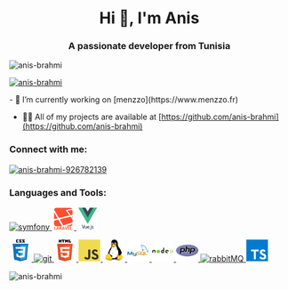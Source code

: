<h1 align="center">Hi 👋, I'm Anis</h1>
<h3 align="center">A passionate developer from Tunisia</h3>

<p align="left"><img src="https://komarev.com/ghpvc/?username=anis-brahmi&label=Profile%20views&color=0e75b6&style=flat"
                     alt="anis-brahmi"/></p>

<p align="left"><a href="https://github.com/ryo-ma/github-profile-trophy"><img
                src="https://github-profile-trophy.vercel.app/?username=anis-brahmi&title=Commits" alt="anis-brahmi"/></a></p>
- 🔭 I’m currently working on [menzzo](https://www.menzzo.fr)

- 👨‍💻 All of my projects are available at [https://github.com/anis-brahmi](https://github.com/anis-brahmi)

<h3 align="left">Connect with me:</h3>
<p align="left">
    <a href="https://linkedin.com/in/anis-brahmi-926782139" target="blank"><img align="center"
                                                                                src="https://raw.githubusercontent.com/rahuldkjain/github-profile-readme-generator/master/src/images/icons/Social/linked-in-alt.svg"
                                                                                alt="anis-brahmi-926782139" height="30"
                                                                                width="40"/></a>
</p>

<h3 align="left">Languages and Tools:</h3>
<a href="https://symfony.com" target="_blank" rel="noreferrer"> <img
    src="https://symfony.com/logos/symfony_black_03.svg" alt="symfony" width="40" height="40"/> </a>
<a href="https://laravel.com/" target="_blank"
   rel="noreferrer"> <img
        src="https://raw.githubusercontent.com/devicons/devicon/master/icons/laravel/laravel-plain-wordmark.svg"
        alt="laravel" width="40" height="40"/> </a>
<a href="https://vuejs.org/" target="_blank"
   rel="noreferrer"> <img
        src="https://raw.githubusercontent.com/devicons/devicon/master/icons/vuejs/vuejs-original-wordmark.svg"
        alt="vuejs" width="40" height="40"/> </a>
<p align="left"><a href="https://www.w3schools.com/css/" target="_blank" rel="noreferrer"> <img
                src="https://raw.githubusercontent.com/devicons/devicon/master/icons/css3/css3-original-wordmark.svg"
                alt="css3" width="40" height="40"/> </a> <a href="https://git-scm.com/" target="_blank"
                                                            rel="noreferrer"> <img
                src="https://www.vectorlogo.zone/logos/git-scm/git-scm-icon.svg" alt="git" width="40" height="40"/> </a>
    <a href="https://www.w3.org/html/" target="_blank" rel="noreferrer"> <img
                src="https://raw.githubusercontent.com/devicons/devicon/master/icons/html5/html5-original-wordmark.svg"
                alt="html5" width="40" height="40"/> </a> <a
            href="https://developer.mozilla.org/en-US/docs/Web/JavaScript" target="_blank" rel="noreferrer"> <img
                src="https://raw.githubusercontent.com/devicons/devicon/master/icons/javascript/javascript-original.svg"
                alt="javascript" width="40" height="40"/> </a>  <a href="https://www.linux.org/" target="_blank"
                                                               rel="noreferrer"> <img
                src="https://raw.githubusercontent.com/devicons/devicon/master/icons/linux/linux-original.svg"
                alt="linux" width="40" height="40"/> </a> <a href="https://www.mysql.com/" target="_blank"
                                                             rel="noreferrer"> <img
                src="https://raw.githubusercontent.com/devicons/devicon/master/icons/mysql/mysql-original-wordmark.svg"
                alt="mysql" width="40" height="40"/> </a> <a href="https://nodejs.org" target="_blank" rel="noreferrer">
        <img src="https://raw.githubusercontent.com/devicons/devicon/master/icons/nodejs/nodejs-original-wordmark.svg"
             alt="nodejs" width="40" height="40"/> </a> <a href="https://www.php.net" target="_blank" rel="noreferrer">
        <img src="https://raw.githubusercontent.com/devicons/devicon/master/icons/php/php-original.svg" alt="php"
             width="40" height="40"/> </a> <a href="https://www.rabbitmq.com" target="_blank" rel="noreferrer"> <img
                src="https://www.vectorlogo.zone/logos/rabbitmq/rabbitmq-icon.svg" alt="rabbitMQ" width="40"
                height="40"/> </a> <a
            href="https://www.typescriptlang.org/" target="_blank" rel="noreferrer"> <img
                src="https://raw.githubusercontent.com/devicons/devicon/master/icons/typescript/typescript-original.svg"
                alt="typescript" width="40" height="40"/> </a> </p>

<p><img align="center" src="https://github-readme-streak-stats.herokuapp.com/?user=anis-brahmi&" alt="anis-brahmi"/></p>
